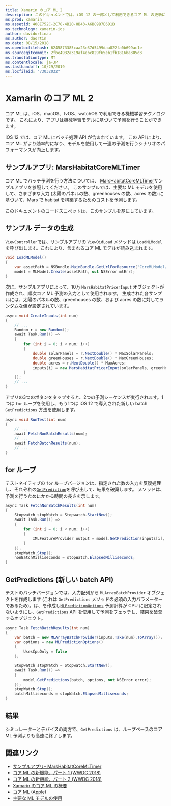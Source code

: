 ```yaml
---
title: Xamarin のコア ML 2
description: このドキュメントでは、iOS 12 の一部として利用できるコア ML の更新について説明します。 具体的には、新しいバッチ予測 API に関連するパフォーマンスの向上に注目します。
ms.prod: xamarin
ms.assetid: 408E752C-2C78-4B20-8B43-A6B89B7E6D1B
ms.technology: xamarin-ios
author: davidortinau
ms.author: daortin
ms.date: 08/15/2018
ms.openlocfilehash: 6245873385caa23e37d5499daa822fa0b699ac1e
ms.sourcegitcommit: 2fbe4932a319af4ebc829f65eb1fb1816ba305d3
ms.translationtype: MT
ms.contentlocale: ja-JP
ms.lasthandoff: 10/29/2019
ms.locfileid: "73032032"
---
```

# <a name="core-ml-2-in-xamarinios"></a>Xamarin のコア ML 2

コア ML は、iOS、macOS、tvOS、watchOS で利用できる機械学習テクノロジです。 これにより、アプリは機械学習モデルに基づいて予測を行うことができます。

IOS 12 では、コア ML にバッチ処理 API が含まれています。 この API により、コア ML がより効率的になり、モデルを使用して一連の予測を行うシナリオのパフォーマンスが向上します。

## <a name="sample-app-marshabitatcoremltimer"></a>サンプルアプリ: MarsHabitatCoreMLTimer

コア ML でバッチ予測を行う方法については、 [MarsHabitatCoreMLTimer](https://docs.microsoft.com/samples/xamarin/ios-samples/ios12-marshabitatcoremltimer)サンプルアプリを参照してください。 このサンプルでは、主要な ML モデルを使用して、さまざまな入力 (太陽のパネルの数、greenhouses の数、acres の数) に基づいて、Mars で habitat を構築するためのコストを予測します。

このドキュメントのコードスニペットは、このサンプルを基にしています。

## <a name="generate-sample-data"></a>サンプル データの生成

`ViewController`では、サンプルアプリの `ViewDidLoad` メソッドは `LoadMLModel`を呼び出します。これにより、含まれるコア ML モデルが読み込まれます。

```csharp
void LoadMLModel()
{
    var assetPath = NSBundle.MainBundle.GetUrlForResource("CoreMLModel/MarsHabitatPricer", "mlmodelc");
    model = MLModel.Create(assetPath, out NSError mlErr);
}
```

次に、サンプルアプリによって、10万 `MarsHabitatPricerInput` オブジェクトが作成され、順次コア ML 予測の入力として使用されます。 生成された各サンプルには、太陽のパネルの数、greenhouses の数、および acres の数に対してランダムな値が設定されています。

```csharp
async void CreateInputs(int num)
{
    // ...
    Random r = new Random();
    await Task.Run(() =>
    {
        for (int i = 0; i < num; i++)
        {
            double solarPanels = r.NextDouble() * MaxSolarPanels;
            double greenHouses = r.NextDouble() * MaxGreenHouses;
            double acres = r.NextDouble() * MaxAcres;
            inputs[i] = new MarsHabitatPricerInput(solarPanels, greenHouses, acres);
        }
    });
    // ...
}
```

アプリの3つのボタンをタップすると、2つの予測シーケンスが実行されます。1つは `for` ループを使用し、もう1つは iOS 12 で導入された新しい batch `GetPredictions` 方法を使用します。

```csharp
async void RunTest(int num)
{
    // ...
    await FetchNonBatchResults(num);
    // ...
    await FetchBatchResults(num);
    // ...
}
```

## <a name="for-loop"></a>for ループ

テストネイティブの `for` ループバージョンは、指定された数の入力を反復処理し、それぞれの[`GetPrediction`](xref:CoreML.MLModel.GetPrediction*)を呼び出して、結果を破棄します。 メソッドは、予測を行うためにかかる時間の長さを示します。

```csharp
async Task FetchNonBatchResults(int num)
{
    Stopwatch stopWatch = Stopwatch.StartNew();
    await Task.Run(() =>
    {
        for (int i = 0; i < num; i++)
        {
            IMLFeatureProvider output = model.GetPrediction(inputs[i], out NSError error);
        }
    });
    stopWatch.Stop();
    nonBatchMilliseconds = stopWatch.ElapsedMilliseconds;
}
```

## <a name="getpredictions-new-batch-api"></a>GetPredictions (新しい batch API)

テストのバッチバージョンでは、入力配列から `MLArrayBatchProvider` オブジェクトを作成します (これは `GetPredictions` メソッドの必須の入力パラメーターであるため)。は、を作成し[`MLPredictionOptions`](xref:CoreML.MLPredictionOptions)
予測計算が CPU に限定されないようにし、`GetPredictions` API を使用して予測をフェッチし、結果を破棄するオブジェクト。

```csharp
async Task FetchBatchResults(int num)
{
    var batch = new MLArrayBatchProvider(inputs.Take(num).ToArray());
    var options = new MLPredictionOptions()
    {
        UsesCpuOnly = false
    };

    Stopwatch stopWatch = Stopwatch.StartNew();
    await Task.Run(() =>
    {
        model.GetPredictions(batch, options, out NSError error);
    });
    stopWatch.Stop();
    batchMilliseconds = stopWatch.ElapsedMilliseconds;
}
```

## <a name="results"></a>結果

シミュレーターとデバイスの両方で、`GetPredictions` は、ループベースのコア ML 予測よりも高速に終了します。

## <a name="related-links"></a>関連リンク

- [サンプルアプリ– MarsHabitatCoreMLTimer](https://docs.microsoft.com/samples/xamarin/ios-samples/ios12-marshabitatcoremltimer)
- [コア ML の新機能、パート 1 (WWDC 2018)](https://developer.apple.com/videos/play/wwdc2018/708/)
- [コア ML の新機能、パート 2 (WWDC 2018)](https://developer.apple.com/videos/play/wwdc2018/709/)
- [Xamarin のコア ML の概要](https://docs.microsoft.com/xamarin/ios/platform/introduction-to-ios11/coreml)
- [コア ML (Apple)](https://developer.apple.com/documentation/coreml?language=objc)
- [主要な ML モデルの使用](https://developer.apple.com/machine-learning/build-run-models/)

